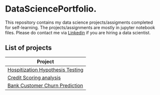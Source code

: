 # DataSciencePortfolio.

This repository contains my data science projects/assigments completed for self-learning. The projects/assignments are mostly in jupyter notebook files.
Please do contact me via [Linkedin](https://linkedin.com/in/omnia-elaeis) if you are hiring a data scientist.

## List of projects
|Project                                                                                                                                |
|---------------------------------------------------------------------------------------------------------------------------------------|
|[Hospitization Hypothesis Testing](https://github.com/Omniaahmedm/DataSciencePortfolio./tree/main/Hospitization%20Hypothesis%20Testing)|
|[Credit Scoring analysis](https://github.com/Omniaahmedm/DataSciencePortfolio./tree/main/Credit%20Scoring%20analysis)|
|[Bank Customer Churn Prediction](https://github.com/Omniaahmedm/DataSciencePortfolio/tree/main/Bank%20Customer%20Churn%20Prediction)|

